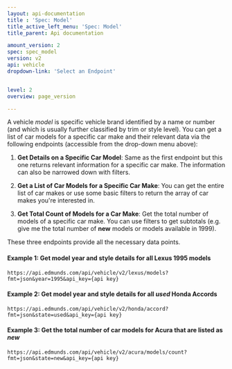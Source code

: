 ```yaml
---
layout: api-documentation
title : 'Spec: Model'
title_active_left_menu: 'Spec: Model'
title_parent: Api documentation

amount_version: 2
spec: spec_model
version: v2
api: vehicle
dropdown-link: 'Select an Endpoint'


level: 2
overview: page_version

---
```



A vehicle _model_ is specific vehicle brand identified by a name or number (and which is usually further classified by trim or style level). You can get a list of car models for a specific car make and their relevant data via the following endpoints (accessible from the drop-down menu above):

1. **Get Details on a Specific Car Model**: Same as the first endpoint but this one returns relevant information for a specific car make. The information can also be narrowed down with filters.

2. **Get a List of Car Models for a Specific Car Make**: You can get the entire list of car makes or use some basic filters to return the array of car makes you're interested in.

3. **Get Total Count of Models for a Car Make**: Get the total number of models of a specific car make. You can use filters to get subtotals (e.g. give me the total number of __new__ models or models available in 1999).

These three endpoints provide all the necessary data points.

#### Example 1: Get model year and style details for all Lexus 1995 models
	
	https://api.edmunds.com/api/vehicle/v2/lexus/models?fmt=json&year=1995&api_key={api key}
	
#### Example 2: Get model year and style details for all ***used*** Honda Accords

	https://api.edmunds.com/api/vehicle/v2/honda/accord?fmt=json&state=used&api_key={api key}
	
#### Example 3: Get the total number of car models for Acura that are listed as ***new***

	https://api.edmunds.com/api/vehicle/v2/acura/models/count?fmt=json&state=new&api_key={api key}


